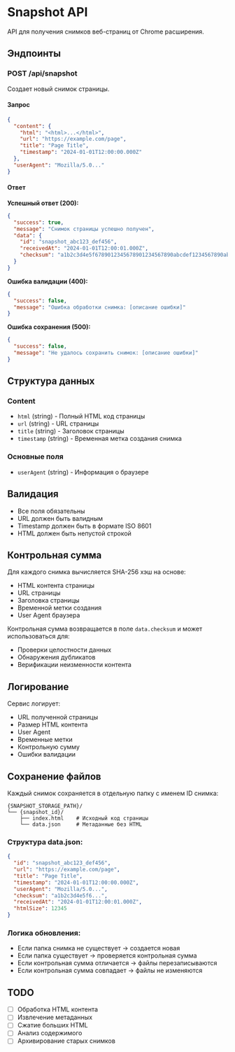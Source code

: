 # Snapshot API

API для получения снимков веб-страниц от Chrome расширения.

## Эндпоинты

### POST /api/snapshot

Создает новый снимок страницы.

#### Запрос

```json
{
  "content": {
    "html": "<html>...</html>",
    "url": "https://example.com/page",
    "title": "Page Title",
    "timestamp": "2024-01-01T12:00:00.000Z"
  },
  "userAgent": "Mozilla/5.0..."
}
```

#### Ответ

**Успешный ответ (200):**
```json
{
  "success": true,
  "message": "Снимок страницы успешно получен",
  "data": {
    "id": "snapshot_abc123_def456",
    "receivedAt": "2024-01-01T12:00:01.000Z",
    "checksum": "a1b2c3d4e5f6789012345678901234567890abcdef1234567890abcdef123456"
  }
}
```

**Ошибка валидации (400):**
```json
{
  "success": false,
  "message": "Ошибка обработки снимка: [описание ошибки]"
}
```

**Ошибка сохранения (500):**
```json
{
  "success": false,
  "message": "Не удалось сохранить снимок: [описание ошибки]"
}
```

## Структура данных

### Content
- `html` (string) - Полный HTML код страницы
- `url` (string) - URL страницы
- `title` (string) - Заголовок страницы
- `timestamp` (string) - Временная метка создания снимка

### Основные поля
- `userAgent` (string) - Информация о браузере

## Валидация

- Все поля обязательны
- URL должен быть валидным
- Timestamp должен быть в формате ISO 8601
- HTML должен быть непустой строкой

## Контрольная сумма

Для каждого снимка вычисляется SHA-256 хэш на основе:
- HTML контента страницы
- URL страницы
- Заголовка страницы
- Временной метки создания
- User Agent браузера

Контрольная сумма возвращается в поле `data.checksum` и может использоваться для:
- Проверки целостности данных
- Обнаружения дубликатов
- Верификации неизменности контента

## Логирование

Сервис логирует:
- URL полученной страницы
- Размер HTML контента
- User Agent
- Временные метки
- Контрольную сумму
- Ошибки валидации

## Сохранение файлов

Каждый снимок сохраняется в отдельную папку с именем ID снимка:

```
{SNAPSHOT_STORAGE_PATH}/
└── {snapshot_id}/
    ├── index.html    # Исходный код страницы
    └── data.json     # Метаданные без HTML
```

### Структура data.json:
```json
{
  "id": "snapshot_abc123_def456",
  "url": "https://example.com/page",
  "title": "Page Title",
  "timestamp": "2024-01-01T12:00:00.000Z",
  "userAgent": "Mozilla/5.0...",
  "checksum": "a1b2c3d4e5f6...",
  "receivedAt": "2024-01-01T12:00:01.000Z",
  "htmlSize": 12345
}
```

### Логика обновления:
- Если папка снимка не существует → создается новая
- Если папка существует → проверяется контрольная сумма
- Если контрольная сумма отличается → файлы перезаписываются
- Если контрольная сумма совпадает → файлы не изменяются

## TODO

- [ ] Обработка HTML контента
- [ ] Извлечение метаданных
- [ ] Сжатие больших HTML
- [ ] Анализ содержимого
- [ ] Архивирование старых снимков
